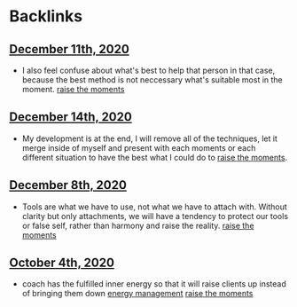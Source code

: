 
# Backlinks
## [December 11th, 2020](<December 11th, 2020.md>)
- I also feel confuse about what's best to help that person in that case, because the best method is not neccessary what's suitable most in the moment. [raise the moments](<raise the moments.md>)

## [December 14th, 2020](<December 14th, 2020.md>)
- My development is at the end, I will remove all of the techniques, let it merge inside of myself and present with each moments or each different situation to have the best what I could do to [raise the moments](<raise the moments.md>).

## [December 8th, 2020](<December 8th, 2020.md>)
- Tools are what we have to use, not what we have to attach with. Without clarity but only attachments, we will have a tendency to protect our tools or false self, rather than harmony and raise the reality. [raise the moments](<raise the moments.md>)

## [October 4th, 2020](<October 4th, 2020.md>)
- coach has the fulfilled inner energy so that it will raise clients up instead of bringing them down [energy management](<energy management.md>) [raise the moments](<raise the moments.md>)

